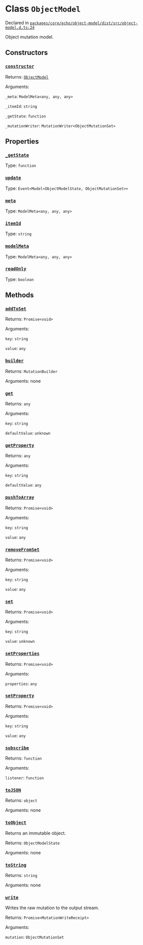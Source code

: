 # Class `ObjectModel`
Declared in [`packages/core/echo/object-model/dist/src/object-model.d.ts:24`]()


Object mutation model.

## Constructors
### [`constructor`]()


Returns: [`ObjectModel`](/api/@dxos/client/classes/ObjectModel)

Arguments: 

`_meta`: `ModelMeta<any, any, any>`

`_itemId`: `string`

`_getState`: `function`

`_mutationWriter`: `MutationWriter<ObjectMutationSet>`

## Properties
### [`_getState`]()
Type: `function`
### [`update`]()
Type: `Event<Model<ObjectModelState, ObjectMutationSet>>`
### [`meta`]()
Type: `ModelMeta<any, any, any>`
### [`itemId`]()
Type: `string`
### [`modelMeta`]()
Type: `ModelMeta<any, any, any>`
### [`readOnly`]()
Type: `boolean`

## Methods
### [`addToSet`]()


Returns: `Promise<void>`

Arguments: 

`key`: `string`

`value`: `any`
### [`builder`]()


Returns: `MutationBuilder`

Arguments: none
### [`get`]()


Returns: `any`

Arguments: 

`key`: `string`

`defaultValue`: `unknown`
### [`getProperty`]()


Returns: `any`

Arguments: 

`key`: `string`

`defaultValue`: `any`
### [`pushToArray`]()


Returns: `Promise<void>`

Arguments: 

`key`: `string`

`value`: `any`
### [`removeFromSet`]()


Returns: `Promise<void>`

Arguments: 

`key`: `string`

`value`: `any`
### [`set`]()


Returns: `Promise<void>`

Arguments: 

`key`: `string`

`value`: `unknown`
### [`setProperties`]()


Returns: `Promise<void>`

Arguments: 

`properties`: `any`
### [`setProperty`]()


Returns: `Promise<void>`

Arguments: 

`key`: `string`

`value`: `any`
### [`subscribe`]()


Returns: `function`

Arguments: 

`listener`: `function`
### [`toJSON`]()


Returns: `object`

Arguments: none
### [`toObject`]()


Returns an immutable object.

Returns: `ObjectModelState`

Arguments: none
### [`toString`]()


Returns: `string`

Arguments: none
### [`write`]()


Writes the raw mutation to the output stream.

Returns: `Promise<MutationWriteReceipt>`

Arguments: 

`mutation`: `ObjectMutationSet`